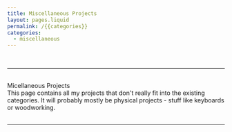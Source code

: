 ```yaml
---
title: Miscellaneous Projects
layout: pages.liquid
permalink: /{{categories}}
categories: 
  - miscellaneous
---
```


<br>
<hr>
<br>
<div class = "title">
Micellaneous Projects
</div>
<div class = "page-summary">
This page contains all my projects that don't really fit into the existing categories. It will probably mostly be physical projects - stuff like keyboards or woodworking.
</div>
<br>
<hr>
<br>
